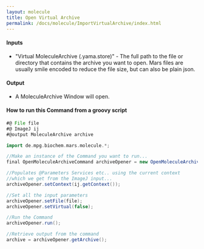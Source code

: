 ```yaml
---
layout: molecule
title: Open Virtual Archive
permalink: /docs/molecule/ImportVirtualArchive/index.html
---
```


#### Inputs

* "Virtual MoleculeArchive (.yama.store)" - The full path to the file or directory that contains the archive you want to open. Mars files are usually smile encoded to reduce the file size, but can also be plain json.

#### Output

* A MoleculeArchive Window will open.

#### How to run this Command from a groovy script

```groovy
#@ File file
#@ ImageJ ij
#@output MoleculeArchive archive

import de.mpg.biochem.mars.molecule.*;

//Make an instance of the Command you want to run...
final OpenMoleculeArchiveCommand archiveOpener = new OpenMoleculeArchiveCommand();

//Populates @Parameters Services etc.. using the current context
//which we get from the ImageJ input...
archiveOpener.setContext(ij.getContext());

//Set all the input parameters
archiveOpener.setFile(file);
archiveOpener.setVirtual(false);

//Run the Command
archiveOpener.run();

//Retrieve output from the command
archive = archiveOpener.getArchive();
```
